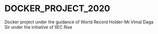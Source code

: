 # DOCKER_PROJECT_2020
Docker project under the guidance of World Record Holder-Mr.Vimal Daga Sir under the initiative of IIEC Rise
